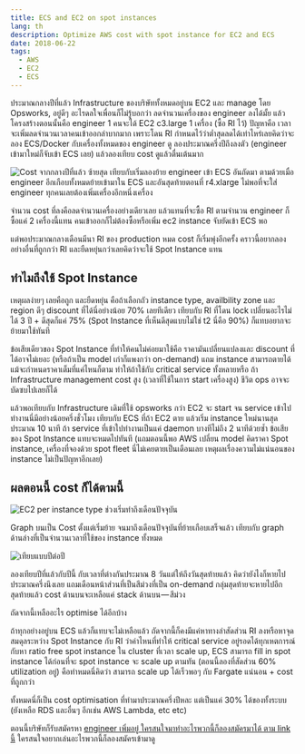 ```yaml
---
title: ECS and EC2 on spot instances
lang: th
description: Optimize AWS cost with spot instance for EC2 and ECS
date: 2018-06-22
tags:
  - AWS
  - EC2
  - ECS
---
```


ประมาณกลางปีที่แล้ว Infrastructure ของบริษัททั้งหมดอยู่บน EC2 และ manage โดย Opsworks, อยู่ดีๆ อะไรดลใจเพื่อนก็ไม่รู้บอกว่า ลดจำนวนเครื่องของ engineer ลงได้มั้ย แล้วโครงสร้างตอนนั้นคือ engineer 1 คนจะได้ EC2 c3.large 1 เครื่อง (ซื้อ RI ไว้) ปัญหาคือ เวลาจะเพิ่มลดจำนวนเวลาคนเข้าออกลำบากมาก เพราะโดน RI กำหนดไว้ว่าต่ำสุดลดได้เท่าไหร่เลยคิดว่าจะลอง ECS/Docker กับเครื่องทั้งหมดของ engineer ดู ลองประมาณครึ่งปีถึงลงตัว (engineer เข้ามาใหม่ก็จับเข้า ECS เลย) แล้วลองเทียบ cost ดูแล้วตื่นเต้นมาก

![Cost จากกลางปีที่แล้ว ซ้ายสุด เทียบกับเริ่มลองย้าย engineer เข้า ECS อันถัดมา ตามด้วยเมื่อ engineer อีกเกือบทั้งหมดย้ายเข้ามาใน ECS และอันสุดท้ายตอนที่ r4.xlarge ไม่พอที่จะใส่ engineer ทุกคนเลยต้องเพิ่มเครื่องอีกหนึ่งเครื่อง
](monthly-cost.png)

จำนวน cost ที่ลงคือลดจำนวนเครื่องอย่างเดียวเลย แล้วแทนที่จะซื้อ RI ตามจำนวน engineer ก็ซื้อแค่ 2 เครื่องนี้แทน คนเข้าออกก็ไม่ต้องซื้อหรือเพิ่ม ec2 instance จับยัดเข้า ECS พอ

แต่พอประมาณกลางเดือนมีนา RI ของ production หมด cost ก็เริ่มพุ่งอีกครั้ง คราวนี้อยากลองอย่างอื่นที่ถูกกว่า RI และยืดหยุ่นกว่าเลยคิดว่าจะใช้ Spot Instance แทน

## ทำไมถึงใช้ Spot Instance

เหตุผลง่ายๆ เลยคือถูก และยืดหยุ่น คือถ้าเลือกถัว instance type, availbility zone และ region ดีๆ discount ที่ได้นี่อย่างน้อย 70% เลยทีเดียว เทียบกับ RI ที่โดน lock เปลี่ยนอะไรไม่ได้ 3 ปี + ดีสุดก็แค่ 75% (Spot Instance ที่เห็นดีสุดแบบไม่ใช่ t2 นี่คือ 90%) ก็แทบอยากจะย้ายมาใช้ทันที

ข้อเสียเดียวของ Spot Instance ที่ทำให้คนไม่ค่อยมาใช้คือ ราคามันเปลี่ยนแปลงและ discount ที่ได้อาจไม่เยอะ (หรือถ้าเป็น model เก่าก็แพงกว่า on-demand) แถม instance สามารถตายได้ แม้จะกำหนดราคาเต็มที่แค่ไหนก็ตาม ทำให้ถ้าใช้กับ critical service ทั้งหลายหรือ ถ้า Infrastructure management cost สูง​ (เวลาที่ใช้ในการ start เครื่องสูง) ชีวิต ops อาจจะบัดซบไปเลยก็ได้

แล้วพอเทียบกับ Infrastructure เดิมที่ใช้ opsworks กว่า EC2 จะ start จน service เข้าไปทำงานนี่มีอย่างน้อยครึ่งชั่วโมง เทียบกับ ECS ที่ถ้า EC2 ตาย แล้วเริ่ม instance ใหม่นานสุดประมาณ 10 นาที ถ้า service ที่เข้าใปทำงานเป็นแค่ daemon บางทีไม่ถึง 2 นาทีด้วยซ้ำ ข้อเสียของ Spot Instance แทบจะหมดไปทันที (แถมตอนนี้พอ AWS เปลี่ยน model คิดราคา Spot instance, เครื่องที่จองด้วย spot fleet นี่ไม่เคยตายเป็นเดือนเลย เหตุผลเรื่องความไม่แน่นอนของ instance ไม่เป็นปัญหาอีกเลย)

## ผลตอนนี้ cost ก็ได้ตามนี้

![EC2 per instance type ช่วงเริ่มทำถึงเดือนปัจจุบัน](cost-compare.png)

Graph บนเป็น Cost ตั้งแต่เริ่มย้าย จนมาถึงเดือนปัจจุบันที่ย้ายเกือบเสร็จแล้ว เทียบกับ graph ด้านล่างที่เป็นจำนวนเวลาที่ใช้ของ instance ทั้งหมด

![เทียบแบบปีต่อปี](yearly-compare.png)

ลองเทียบปีที่แล้วกับปีนี้ กับเวลาที่ต่างกันประมาณ 8 วันแต่ให้ถึงวันสุดท้ายแล้ว คิดว่ายังไงก็หายไปประมาณครึ่งนึงเลย แถมเดือนหน้าส่วนที่เป็นสีม่วงที่เป็น on-demand กลุ่มสุดท้ายจะหายไปอีก สุดท้ายแล้ว cost ด้านบนจะเหลือแค่ stack ด้านบน — สีม่วง

ถัดจากนี้เหลืออะไร optimise ได้อีกบ้าง

ถ้าทุกอย่างอยู่บน ECS แล้วก็แทบจะไม่เหลือแล้ว ถัดจากนี้ก็คงมีแค่หาทางลำสัดส่วน RI ลงหรือหาจุดสมดุลระหว่าง Spot Instance กับ RI ว่าค่าไหนที่ทำให้ critical service อยู่รอดได้ทุกเหตการณ์ กับหา ratio free spot instance ใน cluster ที่เวลา scale up, ECS สามารถ fill in spot instance ได้ก่อนที่จะ spot instance จะ scale up ตามทัน (ตอนนี้ลองที่สัดส่วน 60% utilization อยู่) คือทำหมดนี่คิดว่า สามารถ scale up ได้เร็วพอๆ กับ Fargate แน่นอน + cost ที่ถูกกว่า

ทั้งหมดนี่ก็เป็น cost optimisation ที่ทำมาประมาณครึ่งปีหละ แต่เป็นแค่ 30% ได้ของทั้งระบบ (ยังเหลือ RDS และอื่นๆ อีกเช่น AWS Lambda, etc etc)

ตอนนี้บริษัทก็รับสมัครหา [engineer เพิ่มอยู่ ใครสนใจมาทำอะไรพวกนี้ก็ลองสมัครมาได้ ตาม link นี้](https://angel.co/referralcandy/jobs/297234-product-engineer) ใครสนใจอยากเล่นอะไรพวกนี้ก็ลองสมัครเข้ามาดู
